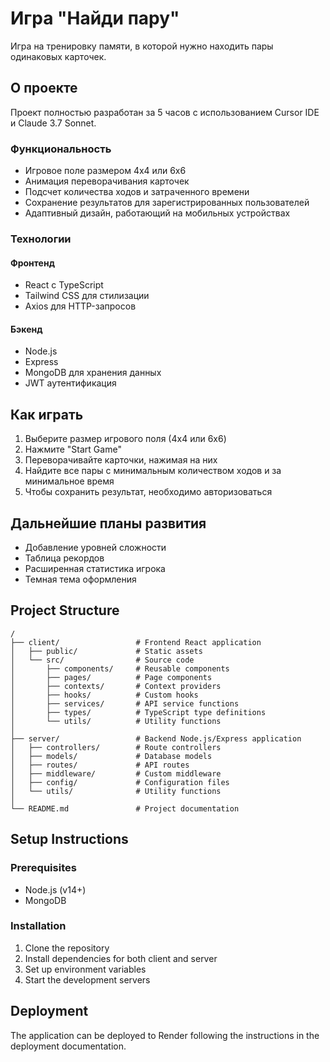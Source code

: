 # Игра "Найди пару"

Игра на тренировку памяти, в которой нужно находить пары одинаковых карточек.

## О проекте

Проект полностью разработан за 5 часов с использованием Cursor IDE и Claude 3.7 Sonnet.

### Функциональность

- Игровое поле размером 4x4 или 6x6
- Анимация переворачивания карточек
- Подсчет количества ходов и затраченного времени
- Сохранение результатов для зарегистрированных пользователей
- Адаптивный дизайн, работающий на мобильных устройствах

### Технологии

#### Фронтенд
- React с TypeScript
- Tailwind CSS для стилизации
- Axios для HTTP-запросов

#### Бэкенд
- Node.js
- Express
- MongoDB для хранения данных
- JWT аутентификация

## Как играть

1. Выберите размер игрового поля (4x4 или 6x6)
2. Нажмите "Start Game"
3. Переворачивайте карточки, нажимая на них
4. Найдите все пары с минимальным количеством ходов и за минимальное время
5. Чтобы сохранить результат, необходимо авторизоваться

## Дальнейшие планы развития

- Добавление уровней сложности
- Таблица рекордов
- Расширенная статистика игрока
- Темная тема оформления

## Project Structure

```
/
├── client/                 # Frontend React application
│   ├── public/             # Static assets
│   └── src/                # Source code
│       ├── components/     # Reusable components
│       ├── pages/          # Page components
│       ├── contexts/       # Context providers
│       ├── hooks/          # Custom hooks
│       ├── services/       # API service functions
│       ├── types/          # TypeScript type definitions
│       └── utils/          # Utility functions
│
├── server/                 # Backend Node.js/Express application
│   ├── controllers/        # Route controllers
│   ├── models/             # Database models
│   ├── routes/             # API routes
│   ├── middleware/         # Custom middleware
│   ├── config/             # Configuration files
│   └── utils/              # Utility functions
│
└── README.md               # Project documentation
```

## Setup Instructions

### Prerequisites
- Node.js (v14+)
- MongoDB

### Installation

1. Clone the repository
2. Install dependencies for both client and server
3. Set up environment variables
4. Start the development servers

## Deployment

The application can be deployed to Render following the instructions in the deployment documentation.